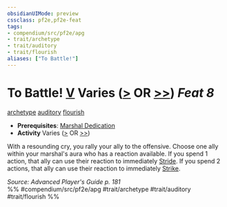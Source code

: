 ```yaml
---
obsidianUIMode: preview
cssclass: pf2e,pf2e-feat
tags:
- compendium/src/pf2e/apg
- trait/archetype
- trait/auditory
- trait/flourish
aliases: ["To Battle!"]
---
```

# To Battle!  [V](chapter-9-playing-the-game.md#Actions "Varies") Varies ([>](chapter-9-playing-the-game.md#Actions "Single Action") OR [>>](chapter-9-playing-the-game.md#Actions "Two-Action")) *Feat 8*  
[archetype](archetype.md "Archetype Feat Trait")  [auditory](auditory.md "Auditory Effect Trait")  [flourish](flourish.md "Flourish Combat Trait")  

- **Prerequisites**: [Marshal Dedication](marshal-dedication-apg.md)
- **Activity** Varies ([>](chapter-9-playing-the-game.md#Actions "Single Action") OR [>>](chapter-9-playing-the-game.md#Actions "Two-Action"))

With a resounding cry, you rally your ally to the offensive. Choose one ally within your marshal's aura who has a reaction available. If you spend 1 action, that ally can use their reaction to immediately [Stride](stride.md). If you spend 2 actions, that ally can use their reaction to immediately [Strike](strike.md).

*Source: Advanced Player's Guide p. 181*  
%% #compendium/src/pf2e/apg #trait/archetype #trait/auditory #trait/flourish %%
